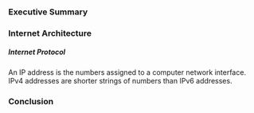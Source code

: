 ### Executive Summary

### Internet Architecture

##### Internet Protocol
An IP address is the numbers assigned to a computer network interface. IPv4 addresses are shorter strings of numbers than IPv6 addresses.

### Conclusion
